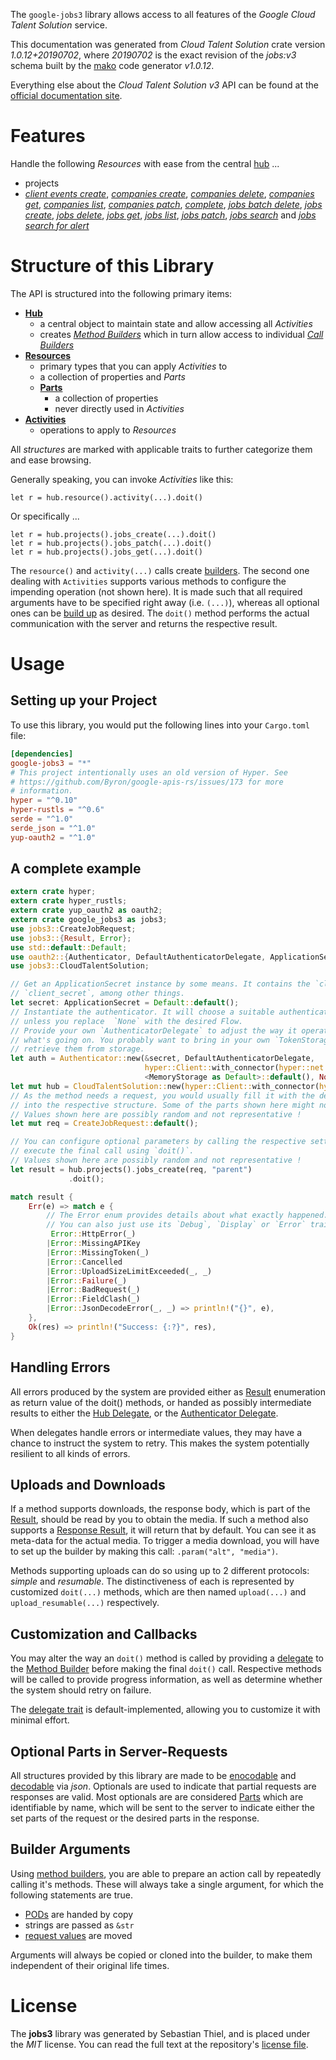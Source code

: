 <!---
DO NOT EDIT !
This file was generated automatically from 'src/mako/api/README.md.mako'
DO NOT EDIT !
-->
The `google-jobs3` library allows access to all features of the *Google Cloud Talent Solution* service.

This documentation was generated from *Cloud Talent Solution* crate version *1.0.12+20190702*, where *20190702* is the exact revision of the *jobs:v3* schema built by the [mako](http://www.makotemplates.org/) code generator *v1.0.12*.

Everything else about the *Cloud Talent Solution* *v3* API can be found at the
[official documentation site](https://cloud.google.com/talent-solution/job-search/docs/).
# Features

Handle the following *Resources* with ease from the central [hub](https://docs.rs/google-jobs3/1.0.12+20190702/google_jobs3/struct.CloudTalentSolution.html) ... 

* projects
 * [*client events create*](https://docs.rs/google-jobs3/1.0.12+20190702/google_jobs3/struct.ProjectClientEventCreateCall.html), [*companies create*](https://docs.rs/google-jobs3/1.0.12+20190702/google_jobs3/struct.ProjectCompanyCreateCall.html), [*companies delete*](https://docs.rs/google-jobs3/1.0.12+20190702/google_jobs3/struct.ProjectCompanyDeleteCall.html), [*companies get*](https://docs.rs/google-jobs3/1.0.12+20190702/google_jobs3/struct.ProjectCompanyGetCall.html), [*companies list*](https://docs.rs/google-jobs3/1.0.12+20190702/google_jobs3/struct.ProjectCompanyListCall.html), [*companies patch*](https://docs.rs/google-jobs3/1.0.12+20190702/google_jobs3/struct.ProjectCompanyPatchCall.html), [*complete*](https://docs.rs/google-jobs3/1.0.12+20190702/google_jobs3/struct.ProjectCompleteCall.html), [*jobs batch delete*](https://docs.rs/google-jobs3/1.0.12+20190702/google_jobs3/struct.ProjectJobBatchDeleteCall.html), [*jobs create*](https://docs.rs/google-jobs3/1.0.12+20190702/google_jobs3/struct.ProjectJobCreateCall.html), [*jobs delete*](https://docs.rs/google-jobs3/1.0.12+20190702/google_jobs3/struct.ProjectJobDeleteCall.html), [*jobs get*](https://docs.rs/google-jobs3/1.0.12+20190702/google_jobs3/struct.ProjectJobGetCall.html), [*jobs list*](https://docs.rs/google-jobs3/1.0.12+20190702/google_jobs3/struct.ProjectJobListCall.html), [*jobs patch*](https://docs.rs/google-jobs3/1.0.12+20190702/google_jobs3/struct.ProjectJobPatchCall.html), [*jobs search*](https://docs.rs/google-jobs3/1.0.12+20190702/google_jobs3/struct.ProjectJobSearchCall.html) and [*jobs search for alert*](https://docs.rs/google-jobs3/1.0.12+20190702/google_jobs3/struct.ProjectJobSearchForAlertCall.html)




# Structure of this Library

The API is structured into the following primary items:

* **[Hub](https://docs.rs/google-jobs3/1.0.12+20190702/google_jobs3/struct.CloudTalentSolution.html)**
    * a central object to maintain state and allow accessing all *Activities*
    * creates [*Method Builders*](https://docs.rs/google-jobs3/1.0.12+20190702/google_jobs3/trait.MethodsBuilder.html) which in turn
      allow access to individual [*Call Builders*](https://docs.rs/google-jobs3/1.0.12+20190702/google_jobs3/trait.CallBuilder.html)
* **[Resources](https://docs.rs/google-jobs3/1.0.12+20190702/google_jobs3/trait.Resource.html)**
    * primary types that you can apply *Activities* to
    * a collection of properties and *Parts*
    * **[Parts](https://docs.rs/google-jobs3/1.0.12+20190702/google_jobs3/trait.Part.html)**
        * a collection of properties
        * never directly used in *Activities*
* **[Activities](https://docs.rs/google-jobs3/1.0.12+20190702/google_jobs3/trait.CallBuilder.html)**
    * operations to apply to *Resources*

All *structures* are marked with applicable traits to further categorize them and ease browsing.

Generally speaking, you can invoke *Activities* like this:

```Rust,ignore
let r = hub.resource().activity(...).doit()
```

Or specifically ...

```ignore
let r = hub.projects().jobs_create(...).doit()
let r = hub.projects().jobs_patch(...).doit()
let r = hub.projects().jobs_get(...).doit()
```

The `resource()` and `activity(...)` calls create [builders][builder-pattern]. The second one dealing with `Activities` 
supports various methods to configure the impending operation (not shown here). It is made such that all required arguments have to be 
specified right away (i.e. `(...)`), whereas all optional ones can be [build up][builder-pattern] as desired.
The `doit()` method performs the actual communication with the server and returns the respective result.

# Usage

## Setting up your Project

To use this library, you would put the following lines into your `Cargo.toml` file:

```toml
[dependencies]
google-jobs3 = "*"
# This project intentionally uses an old version of Hyper. See
# https://github.com/Byron/google-apis-rs/issues/173 for more
# information.
hyper = "^0.10"
hyper-rustls = "^0.6"
serde = "^1.0"
serde_json = "^1.0"
yup-oauth2 = "^1.0"
```

## A complete example

```Rust
extern crate hyper;
extern crate hyper_rustls;
extern crate yup_oauth2 as oauth2;
extern crate google_jobs3 as jobs3;
use jobs3::CreateJobRequest;
use jobs3::{Result, Error};
use std::default::Default;
use oauth2::{Authenticator, DefaultAuthenticatorDelegate, ApplicationSecret, MemoryStorage};
use jobs3::CloudTalentSolution;

// Get an ApplicationSecret instance by some means. It contains the `client_id` and 
// `client_secret`, among other things.
let secret: ApplicationSecret = Default::default();
// Instantiate the authenticator. It will choose a suitable authentication flow for you, 
// unless you replace  `None` with the desired Flow.
// Provide your own `AuthenticatorDelegate` to adjust the way it operates and get feedback about 
// what's going on. You probably want to bring in your own `TokenStorage` to persist tokens and
// retrieve them from storage.
let auth = Authenticator::new(&secret, DefaultAuthenticatorDelegate,
                              hyper::Client::with_connector(hyper::net::HttpsConnector::new(hyper_rustls::TlsClient::new())),
                              <MemoryStorage as Default>::default(), None);
let mut hub = CloudTalentSolution::new(hyper::Client::with_connector(hyper::net::HttpsConnector::new(hyper_rustls::TlsClient::new())), auth);
// As the method needs a request, you would usually fill it with the desired information
// into the respective structure. Some of the parts shown here might not be applicable !
// Values shown here are possibly random and not representative !
let mut req = CreateJobRequest::default();

// You can configure optional parameters by calling the respective setters at will, and
// execute the final call using `doit()`.
// Values shown here are possibly random and not representative !
let result = hub.projects().jobs_create(req, "parent")
             .doit();

match result {
    Err(e) => match e {
        // The Error enum provides details about what exactly happened.
        // You can also just use its `Debug`, `Display` or `Error` traits
         Error::HttpError(_)
        |Error::MissingAPIKey
        |Error::MissingToken(_)
        |Error::Cancelled
        |Error::UploadSizeLimitExceeded(_, _)
        |Error::Failure(_)
        |Error::BadRequest(_)
        |Error::FieldClash(_)
        |Error::JsonDecodeError(_, _) => println!("{}", e),
    },
    Ok(res) => println!("Success: {:?}", res),
}

```
## Handling Errors

All errors produced by the system are provided either as [Result](https://docs.rs/google-jobs3/1.0.12+20190702/google_jobs3/enum.Result.html) enumeration as return value of 
the doit() methods, or handed as possibly intermediate results to either the 
[Hub Delegate](https://docs.rs/google-jobs3/1.0.12+20190702/google_jobs3/trait.Delegate.html), or the [Authenticator Delegate](https://docs.rs/yup-oauth2/*/yup_oauth2/trait.AuthenticatorDelegate.html).

When delegates handle errors or intermediate values, they may have a chance to instruct the system to retry. This 
makes the system potentially resilient to all kinds of errors.

## Uploads and Downloads
If a method supports downloads, the response body, which is part of the [Result](https://docs.rs/google-jobs3/1.0.12+20190702/google_jobs3/enum.Result.html), should be
read by you to obtain the media.
If such a method also supports a [Response Result](https://docs.rs/google-jobs3/1.0.12+20190702/google_jobs3/trait.ResponseResult.html), it will return that by default.
You can see it as meta-data for the actual media. To trigger a media download, you will have to set up the builder by making
this call: `.param("alt", "media")`.

Methods supporting uploads can do so using up to 2 different protocols: 
*simple* and *resumable*. The distinctiveness of each is represented by customized 
`doit(...)` methods, which are then named `upload(...)` and `upload_resumable(...)` respectively.

## Customization and Callbacks

You may alter the way an `doit()` method is called by providing a [delegate](https://docs.rs/google-jobs3/1.0.12+20190702/google_jobs3/trait.Delegate.html) to the 
[Method Builder](https://docs.rs/google-jobs3/1.0.12+20190702/google_jobs3/trait.CallBuilder.html) before making the final `doit()` call. 
Respective methods will be called to provide progress information, as well as determine whether the system should 
retry on failure.

The [delegate trait](https://docs.rs/google-jobs3/1.0.12+20190702/google_jobs3/trait.Delegate.html) is default-implemented, allowing you to customize it with minimal effort.

## Optional Parts in Server-Requests

All structures provided by this library are made to be [enocodable](https://docs.rs/google-jobs3/1.0.12+20190702/google_jobs3/trait.RequestValue.html) and 
[decodable](https://docs.rs/google-jobs3/1.0.12+20190702/google_jobs3/trait.ResponseResult.html) via *json*. Optionals are used to indicate that partial requests are responses 
are valid.
Most optionals are are considered [Parts](https://docs.rs/google-jobs3/1.0.12+20190702/google_jobs3/trait.Part.html) which are identifiable by name, which will be sent to 
the server to indicate either the set parts of the request or the desired parts in the response.

## Builder Arguments

Using [method builders](https://docs.rs/google-jobs3/1.0.12+20190702/google_jobs3/trait.CallBuilder.html), you are able to prepare an action call by repeatedly calling it's methods.
These will always take a single argument, for which the following statements are true.

* [PODs][wiki-pod] are handed by copy
* strings are passed as `&str`
* [request values](https://docs.rs/google-jobs3/1.0.12+20190702/google_jobs3/trait.RequestValue.html) are moved

Arguments will always be copied or cloned into the builder, to make them independent of their original life times.

[wiki-pod]: http://en.wikipedia.org/wiki/Plain_old_data_structure
[builder-pattern]: http://en.wikipedia.org/wiki/Builder_pattern
[google-go-api]: https://github.com/google/google-api-go-client

# License
The **jobs3** library was generated by Sebastian Thiel, and is placed 
under the *MIT* license.
You can read the full text at the repository's [license file][repo-license].

[repo-license]: https://github.com/Byron/google-apis-rsblob/master/LICENSE.md
